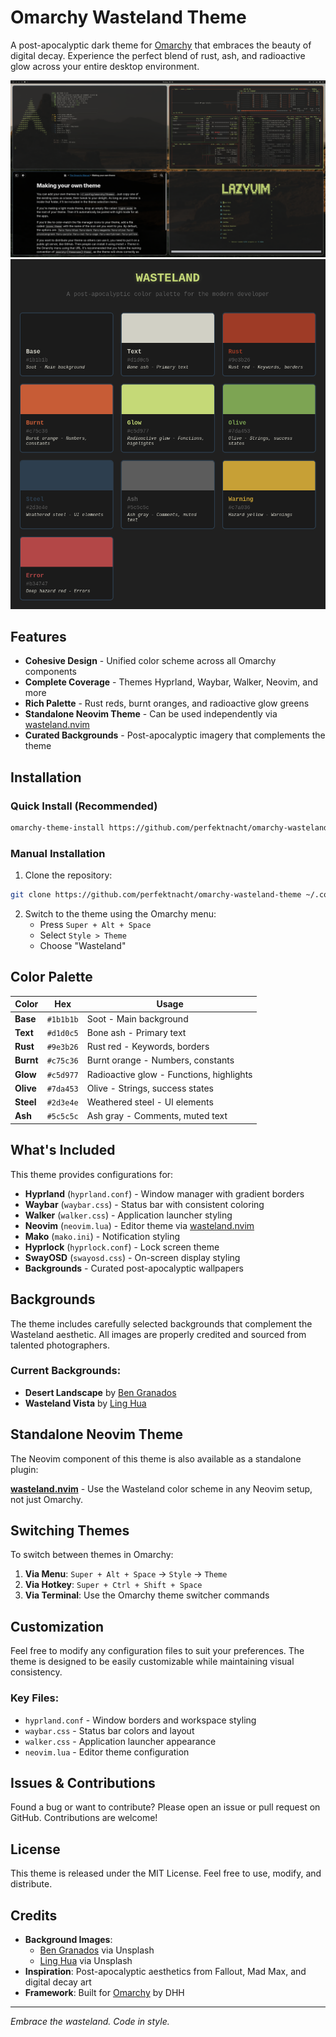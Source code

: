 # Omarchy Wasteland Theme

A post-apocalyptic dark theme for [Omarchy](https://omarchy.org) that embraces the beauty of digital decay. Experience the perfect blend of rust, ash, and radioactive glow across your entire desktop environment.

![Wasteland Theme Screenshot](https://raw.githubusercontent.com/perfektnacht/omarchy-wasteland-theme/main/assets/Desktop.png)
![Wasteland Palette](https://raw.githubusercontent.com/perfektnacht/omarchy-wasteland-theme/main/assets/wasteland_palette.png)

## Features

- **Cohesive Design** - Unified color scheme across all Omarchy components
- **Complete Coverage** - Themes Hyprland, Waybar, Walker, Neovim, and more
- **Rich Palette** - Rust reds, burnt oranges, and radioactive glow greens
- **Standalone Neovim Theme** - Can be used independently via [wasteland.nvim](https://github.com/perfektnacht/wasteland.nvim)
- **Curated Backgrounds** - Post-apocalyptic imagery that complements the theme

## Installation

### Quick Install (Recommended)

```bash
omarchy-theme-install https://github.com/perfektnacht/omarchy-wasteland-theme
```

### Manual Installation

1. Clone the repository:
```bash
git clone https://github.com/perfektnacht/omarchy-wasteland-theme ~/.config/omarchy/themes/wasteland
```

2. Switch to the theme using the Omarchy menu:
   - Press `Super + Alt + Space`
   - Select `Style > Theme`
   - Choose "Wasteland"

## Color Palette

| Color | Hex | Usage |
|-------|-----|-------|
| **Base** | `#1b1b1b` | Soot - Main background |
| **Text** | `#d1d0c5` | Bone ash - Primary text |
| **Rust** | `#9e3b26` | Rust red - Keywords, borders |
| **Burnt** | `#c75c36` | Burnt orange - Numbers, constants |
| **Glow** | `#c5d977` | Radioactive glow - Functions, highlights |
| **Olive** | `#7da453` | Olive - Strings, success states |
| **Steel** | `#2d3e4e` | Weathered steel - UI elements |
| **Ash** | `#5c5c5c` | Ash gray - Comments, muted text |

## What's Included

This theme provides configurations for:

- **Hyprland** (`hyprland.conf`) - Window manager with gradient borders
- **Waybar** (`waybar.css`) - Status bar with consistent coloring
- **Walker** (`walker.css`) - Application launcher styling
- **Neovim** (`neovim.lua`) - Editor theme via [wasteland.nvim](https://github.com/perfektnacht/wasteland.nvim)
- **Mako** (`mako.ini`) - Notification styling
- **Hyprlock** (`hyprlock.conf`) - Lock screen theme
- **SwayOSD** (`swayosd.css`) - On-screen display styling
- **Backgrounds** - Curated post-apocalyptic wallpapers

## Backgrounds

The theme includes carefully selected backgrounds that complement the Wasteland aesthetic. All images are properly credited and sourced from talented photographers.

### Current Backgrounds:
- **Desert Landscape** by [Ben Granados](https://images.unsplash.com/photo-1588894051921-5e60abf4eab9)
- **Wasteland Vista** by [Ling Hua](https://images.unsplash.com/photo-1646714444576-a98b7962ccb0)

## Standalone Neovim Theme

The Neovim component of this theme is also available as a standalone plugin:

**[wasteland.nvim](https://github.com/perfektnacht/wasteland.nvim)** - Use the Wasteland color scheme in any Neovim setup, not just Omarchy.

## Switching Themes

To switch between themes in Omarchy:

1. **Via Menu**: `Super + Alt + Space` → `Style` → `Theme`
2. **Via Hotkey**: `Super + Ctrl + Shift + Space`
3. **Via Terminal**: Use the Omarchy theme switcher commands

## Customization

Feel free to modify any configuration files to suit your preferences. The theme is designed to be easily customizable while maintaining visual consistency.

### Key Files:
- `hyprland.conf` - Window borders and workspace styling
- `waybar.css` - Status bar colors and layout
- `walker.css` - Application launcher appearance
- `neovim.lua` - Editor theme configuration

## Issues & Contributions

Found a bug or want to contribute? Please open an issue or pull request on GitHub. Contributions are welcome!

## License

This theme is released under the MIT License. Feel free to use, modify, and distribute.

## Credits

- **Background Images**: 
  - [Ben Granados](https://unsplash.com/@benjamingranados) via Unsplash
  - [Ling Hua](https://unsplash.com/@linghua2001) via Unsplash
- **Inspiration**: Post-apocalyptic aesthetics from Fallout, Mad Max, and digital decay art
- **Framework**: Built for [Omarchy](https://omarchy.org) by DHH

---

*Embrace the wasteland. Code in style.*
